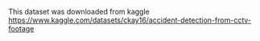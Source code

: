 This dataset was downloaded from kaggle https://www.kaggle.com/datasets/ckay16/accident-detection-from-cctv-footage
